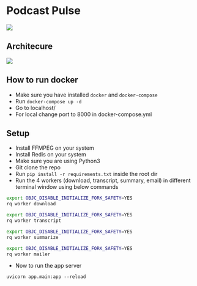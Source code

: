 # Podcast Pulse

<img src="https://techcrunch.com/wp-content/uploads/2019/02/podcast-mic-blue.png"/>

## Architecure

<img src="https://github.com/sharique5/podcast_pulse/assets/26196076/43002852-69f8-490d-93d3-44fe8386b7c5"/>

## How to run docker

- Make sure you have installed `docker` and `docker-compose`
- Run `docker-compose up -d`
- Go to localhost/
- For local change port to 8000 in docker-compose.yml

## Setup

- Install FFMPEG on your system
- Install Redis on your system
- Make sure you are using Python3
- Git clone the repo
- Run `pip install -r requirements.txt` inside the root dir
- Run the 4 workers (download, transcript, summary, email) in different terminal window using below commands

```sh
export OBJC_DISABLE_INITIALIZE_FORK_SAFETY=YES
rq worker download
```

```sh
export OBJC_DISABLE_INITIALIZE_FORK_SAFETY=YES
rq worker transcript
```

```sh
export OBJC_DISABLE_INITIALIZE_FORK_SAFETY=YES
rq worker summarize
```

```sh
export OBJC_DISABLE_INITIALIZE_FORK_SAFETY=YES
rq worker mailer
```

- Now to run the app server

```
uvicorn app.main:app --reload
```
